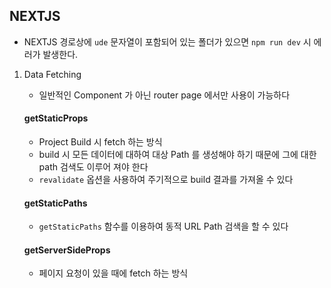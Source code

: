 ## NEXTJS

- NEXTJS 경로상에 `ude` 문자열이 포함되어 있는 폴더가 있으면 `npm run dev` 시 에러가 발생한다.

1. Data Fetching

   - 일반적인 Component 가 아닌 router page 에서만 사용이 가능하다

   #### getStaticProps

   - Project Build 시 fetch 하는 방식
   - build 시 모든 데이터에 대하여 대상 Path 를 생성해야 하기 때문에 그에 대한 path 검색도 이루어 져야 한다
   - `revalidate` 옵션을 사용하여 주기적으로 build 결과를 가져올 수 있다

   #### getStaticPaths

   - `getStaticPaths` 함수를 이용하여 동적 URL Path 검색을 할 수 있다

   #### getServerSideProps

   - 페이지 요청이 있을 때에 fetch 하는 방식
